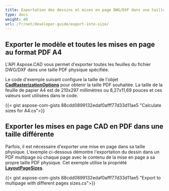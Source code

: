 ```yaml
---
title: Exportation des dessins et mises en page DWG/DXF dans une taille spécifiée
type: docs
weight: 40
url: /fr/net/developer-guide/export-into-size/
---
```


## **Exporter le modèle et toutes les mises en page au format PDF A4**

L'API Aspose.CAD vous permet d'exporter toutes les feuilles du fichier DWG/DXF dans une taille PDF physique spécifiée.

Le code d'exemple suivant configure la taille de l'objet [**CadRasterizationOptions**](https://reference.aspose.com/cad/net/aspose.cad.imageoptions/cadrasterizationoptions/) pour obtenir la taille PDF souhaitée. La taille de la feuille de papier A4 est de 210x297 millimètres ou 8,27x11,69 pouces et ces valeurs sont utilisées dans le code.

{{< gist aspose-com-gists 88cdd0899132edaf0afff77d33d11ae5 "Calculate sizes for A4.cs">}}

## **Exporter les mises en page CAD en PDF dans une taille différente**

Parfois, il est nécessaire d'exporter une mise en page dans sa taille physique. L'exemple ci-dessous démontre l'exportation du dessin dans un PDF multipage où chaque page avec le contenu de la mise en page a sa propre taille PDF physique. Cet exemple utilise la propriété [**LayoutPageSizes**](https://reference.aspose.com/cad/net/aspose.cad.imageoptions/vectorrasterizationoptions/layoutpagesizes/).

{{< gist aspose-com-gists 88cdd0899132edaf0afff77d33d11ae5 "Export to multipage with different pages sizes.cs">}}

